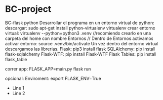 # BC-project
BC-flask python
Desarrollar el programa en un entorno virtual de python:
descargar: sudo apt-get install python-virtualenv virtualenv
crear entorno virtual: virtualenv --python=python3 .venv //recomiendo crearlo en una carpeta del home con nombre Entornos
// Dentro de Entornos activamos 
activar entorno: source .venv/bin/activate
Un vez dentro del entorno virtual descargamos las librerias.
Flask: pip3 install flask
SQLAlchemy: pip install flask-sqlalchemy
Flask-WTF: pip install Flask-WTF
Flask Tables: pip install flask_table

correr app: FLASK_APP=main.py flask run

opcional: Enviroment: export FLASK_ENV=True  
<ul>
<li>Line 1</li>
<li>Line 2</li>
</ul>
